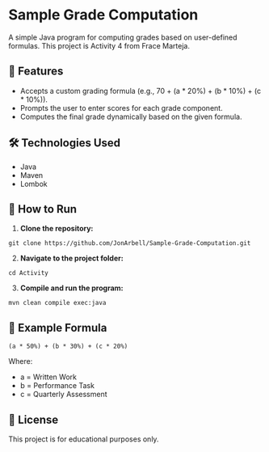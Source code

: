 # Sample Grade Computation
A simple Java program for computing grades based on user-defined formulas. This project is Activity 4 from Frace Marteja.

## 📌 Features
- Accepts a custom grading formula (e.g., 70 + (a * 20%) + (b * 10%) + (c * 10%)).
- Prompts the user to enter scores for each grade component.
- Computes the final grade dynamically based on the given formula.

## 🛠️ Technologies Used
- Java
- Maven
- Lombok

## 🚀 How to Run
1. **Clone the repository:**

 ```git clone https://github.com/JonArbell/Sample-Grade-Computation.git```

2. **Navigate to the project folder:**

```cd Activity```

3. **Compile and run the program:**

```mvn clean compile exec:java```


## 📝 Example Formula

```(a * 50%) + (b * 30%) + (c * 20%)```

Where:

- a = Written Work
- b = Performance Task
- c = Quarterly Assessment

## 📄 License
This project is for educational purposes only.
